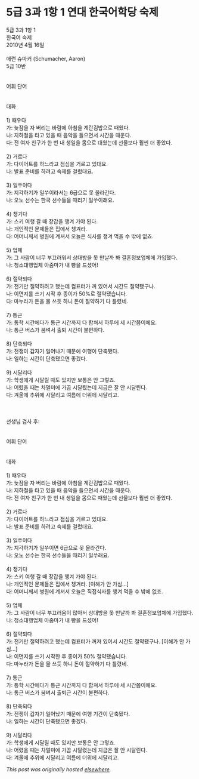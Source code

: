 # 5급 3과 1항 1 연대 한국어학당 숙제

<p>5&#44553; 3&#44284; 1&#54637; 1<br>&#54620;&#44397;&#50612; &#49689;&#51228;<br>2010&#45380; 4&#50900; 16&#51068;<br><br>&#50528;&#47088; &#49800;&#47560;&#52964; (Schumacher, Aaron)<br>5&#44553; 10&#48152;<br><br><br>&#50612;&#55064; &#45800;&#50612;<br><br><br>&#45824;&#54868;<br><br>1) &#46412;&#50864;&#45796;<br>&#44032;: &#45734;&#51104;&#51012; &#51088; &#48260;&#47532;&#45716; &#48148;&#46988;&#50640; &#50500;&#52840;&#51012; &#44228;&#46976;&#44608;&#48165;&#51004;&#47196; &#46412;&#50912;&#45796;.<br>&#45208;: &#51648;&#54616;&#52384;&#51012; &#53440;&#44256; &#51080;&#51012; &#46412; &#51020;&#50501;&#51012; &#46308;&#51004;&#47732;&#49436; &#49884;&#44036;&#51012; &#46412;&#50868;&#45796;.<br>&#45796;: &#51204; &#50668;&#51088; &#52828;&#44396;&#44032; &#54620; &#48264; &#45236; &#49373;&#51068;&#51012; &#47800;&#51004;&#47196; &#45824;&#50912;&#45716;&#45936; &#49440;&#47932;&#48372;&#45796; &#55016;&#50476; &#45908; &#51339;&#50520;&#45796;.<br><br>2) &#44144;&#47476;&#45796;<br>&#44032;: &#45796;&#51060;&#50612;&#53944;&#47484; &#54616;&#45712;&#46972;&#44256; &#51216;&#49900;&#51012; &#44144;&#47476;&#44256; &#51080;&#45824;&#50836;.<br>&#45208;: &#48156;&#54364; &#51456;&#48708;&#47484; &#54616;&#47140;&#44256; &#49689;&#51228;&#47484; &#44152;&#47104;&#45824;&#50836;.<br><br>3) &#51068;&#50276;&#51060;&#45796;<br>&#44032;: &#51648;&#44033;&#54616;&#44592;&#44032; &#51068;&#50276;&#51060;&#46972;&#49436;&#45716; 6&#44553;&#51004;&#47196; &#47803; &#50732;&#46972;&#44036;&#45796;.<br>&#45208;: &#50724;&#45432; &#49440;&#49688;&#45716; &#54620;&#44397; &#49440;&#49688;&#46308;&#51012; &#46412;&#47532;&#44592; &#51068;&#50276;&#51060;&#47000;&#50836;.<br><br>4) &#52313;&#44592;&#45796;<br>&#44032;: &#49828;&#53412; &#50668;&#54665; &#44040; &#46412; &#51109;&#44049;&#51012; &#52313;&#44200; &#44032;&#50556; &#46108;&#45796;.<br>&#45208;: &#44060;&#51064;&#51201;&#51064; &#47928;&#51228;&#46308;&#51008; &#51665;&#50640;&#49436; &#52313;&#44200;&#46972;.<br>&#45796;: &#50612;&#47672;&#45768;&#44760;&#49436; &#48337;&#50896;&#50640; &#44228;&#49492;&#49436; &#50724;&#45720;&#51008; &#49885;&#49324;&#47484; &#52313;&#44200; &#47673;&#51012; &#49688; &#48150;&#50640; &#50630;&#51424;.<br><br>5) &#50629;&#52404;<br>&#44032;: &#44536; &#49324;&#46988;&#51060; &#45320;&#47924; &#48512;&#45124;&#47084;&#50892;&#49436; &#49345;&#45824;&#48169;&#51012; &#47803; &#47564;&#45216;&#44620; &#48400; &#44208;&#54844;&#51221;&#48372;&#50629;&#52404;&#50640; &#44032;&#51077;&#54664;&#45796;.<br>&#45208;: &#52397;&#49548;&#45824;&#54665;&#50629;&#52404; &#50500;&#51468;&#47560;&#44032; &#45236; &#48757;&#51012; &#46300;&#49512;&#50612;!<br><br>6) &#51208;&#50557;&#46104;&#45796;<br>&#44032;: &#51204;&#44592;&#47564; &#51208;&#50557;&#54616;&#47140;&#44256; &#54664;&#45716;&#45936; &#52980;&#54364;&#53552;&#44032; &#44732; &#51080;&#50612;&#49436; &#49884;&#44036;&#46020; &#51208;&#50557;&#46096;&#44396;&#45208;.<br>&#45208;: &#51060;&#47732;&#51648;&#47484; &#50416;&#44592; &#49884;&#51089; &#54980; &#51333;&#51060;&#44032; 50%&#47196; &#51208;&#50557;&#46096;&#49845;&#45768;&#45796;.<br>&#45796;: &#47560;&#45572;&#46972;&#44032; &#46024;&#51012; &#47932; &#50416;&#46319; &#54616;&#45768; &#46024;&#51060; &#51208;&#50557;&#54616;&#44592; &#45796; &#53952;&#47160;&#45348;.<br><br>7) &#53685;&#44540;<br>&#44032;: &#53685;&#54617; &#49884;&#44036;&#50640;&#45796;&#44032; &#53685;&#44540; &#49884;&#44036;&#44620;&#51648; &#45796; &#54633;&#52432;&#49436; &#54616;&#47336;&#50640; &#49464; &#49884;&#44036;&#52196;&#51060;&#50640;&#50836;.<br>&#45208;: &#53685;&#44540; &#48260;&#49828;&#44032; &#48528;&#48316;&#49436; &#52636;&#53748; &#49884;&#44036;&#51060; &#48520;&#54200;&#54616;&#45796;.<br><br>8) &#45800;&#52629;&#46104;&#45796;<br>&#44032;: &#51204;&#51137;&#51060; &#44049;&#51088;&#44592; &#51068;&#50612;&#45208;&#44592; &#46412;&#47928;&#50640; &#50668;&#54665;&#51060; &#45800;&#52629;&#46096;&#45796;.<br>&#45208;: &#51068;&#54616;&#45716; &#49884;&#44036;&#51060; &#45800;&#52629;&#46096;&#51004;&#47732; &#51339;&#44192;&#45796;.<br><br>9) &#49884;&#45804;&#47532;&#45796;<br>&#44032;: &#54617;&#49373;&#50640;&#44172; &#49884;&#45804;&#47540; &#46412;&#46020; &#51080;&#51648;&#47564; &#48372;&#53685;&#51008; &#50504; &#44536;&#47111;&#51424;.<br>&#45208;: &#50612;&#47160;&#51012; &#46412;&#45716; &#52264;&#47680;&#48120;&#50640; &#44032;&#45140; &#49884;&#45804;&#47160;&#45716;&#45936; &#51648;&#44552;&#51008; &#51096; &#50504; &#49884;&#45804;&#47536;&#45796;.<br>&#45796;: &#44200;&#50872;&#50640; &#52628;&#50948;&#50640; &#49884;&#45804;&#47532;&#44256; &#50668;&#47492;&#50640; &#45908;&#50948;&#50640; &#49884;&#45804;&#47532;&#44256;.<br><br><br><br>&#49440;&#49373;&#45784; &#44160;&#49324; &#54980;:<br><br><br>&#50612;&#55064; &#45800;&#50612;<br><br><br>&#45824;&#54868;<br><br>1) &#46412;&#50864;&#45796;<br>&#44032;: &#45734;&#51104;&#51012; &#51088; &#48260;&#47532;&#45716; &#48148;&#46988;&#50640; &#50500;&#52840;&#51012; &#44228;&#46976;&#44608;&#48165;&#51004;&#47196; &#46412;&#50912;&#45796;.<br>&#45208;: &#51648;&#54616;&#52384;&#51012; &#53440;&#44256; &#51080;&#51012; &#46412; &#51020;&#50501;&#51012; &#46308;&#51004;&#47732;&#49436; &#49884;&#44036;&#51012; &#46412;&#50868;&#45796;.<br>&#45796;: &#51204; &#50668;&#51088; &#52828;&#44396;&#44032; &#54620; &#48264; &#45236; &#49373;&#51068;&#51012; &#47800;&#51004;&#47196; &#46412;&#50912;&#45716;&#45936; &#49440;&#47932;&#48372;&#45796; &#55016;&#50476; &#45908; &#51339;&#50520;&#45796;.<br><br>2) &#44144;&#47476;&#45796;<br>&#44032;: &#45796;&#51060;&#50612;&#53944;&#47484; &#54616;&#45712;&#46972;&#44256; &#51216;&#49900;&#51012; &#44144;&#47476;&#44256; &#51080;&#45824;&#50836;.<br>&#45208;: &#48156;&#54364; &#51456;&#48708;&#47484; &#54616;&#47140;&#44256; &#49689;&#51228;&#47484; &#44152;&#47104;&#45824;&#50836;.<br><br>3) &#51068;&#50276;&#51060;&#45796;<br>&#44032;: &#51648;&#44033;&#54616;&#44592;&#44032; &#51068;&#50276;&#51060;&#47732; 6&#44553;&#51004;&#47196; &#47803; &#50732;&#46972;&#44036;&#45796;.<br>&#45208;: &#50724;&#45432; &#49440;&#49688;&#45716; &#54620;&#44397; &#49440;&#49688;&#46308;&#51012; &#46412;&#47532;&#44592; &#51068;&#50276;&#47000;&#50836;.<br><br>4) &#52313;&#44592;&#45796;<br>&#44032;: &#49828;&#53412; &#50668;&#54665; &#44040; &#46412; &#51109;&#44049;&#51012; &#52313;&#44200; &#44032;&#50556; &#46108;&#45796;.<br>&#45208;: &#44060;&#51064;&#51201;&#51064; &#47928;&#51228;&#46308;&#51008; &#51665;&#50640;&#49436; &#52313;&#44200;&#46972;. [&#51060;&#54644;&#44032; &#50504; &#44032;&#49900;...]<br>&#45796;: &#50612;&#47672;&#45768;&#44760;&#49436; &#48337;&#50896;&#50640; &#44228;&#49492;&#49436; &#50724;&#45720;&#51008; &#51649;&#51217;&#49885;&#49324;&#47484; &#52313;&#44200; &#47673;&#51012; &#49688; &#48150;&#50640; &#50630;&#51424;.<br><br>5) &#50629;&#52404;<br>&#44032;: &#44536; &#49324;&#46988;&#51060; &#45320;&#47924; &#48512;&#45124;&#47084;&#50880;&#51060; &#47566;&#50500;&#49436; &#49345;&#45824;&#48169;&#51012; &#47803; &#47564;&#45216;&#44620; &#48400; &#44208;&#54844;&#51221;&#48372;&#50629;&#52404;&#50640; &#44032;&#51077;&#54664;&#45796;.<br>&#45208;: &#52397;&#49548;&#45824;&#54665;&#50629;&#52404; &#50500;&#51468;&#47560;&#44032; &#45236; &#48757;&#51012; &#46300;&#49512;&#50612;!<br><br>6) &#51208;&#50557;&#46104;&#45796;<br>&#44032;: &#51204;&#44592;&#47564; &#51208;&#50557;&#54616;&#47140;&#44256; &#54664;&#45716;&#45936; &#52980;&#54364;&#53552;&#44032; &#44732;&#51256; &#51080;&#50612;&#49436; &#49884;&#44036;&#46020; &#51208;&#50557;&#46096;&#44396;&#45208;. [&#51060;&#54644;&#44032; &#50504; &#44032;&#49900;...]<br>&#45208;: &#51060;&#47732;&#51648;&#47484; &#50416;&#44592; &#49884;&#51089;&#54620; &#54980; &#51333;&#51060;&#44032; 50% &#51208;&#50557;&#46096;&#49845;&#45768;&#45796;.<br>&#45796;: &#47560;&#45572;&#46972;&#44032; &#46024;&#51012; &#47932; &#50416;&#46319; &#54616;&#45768; &#46024;&#51060; &#51208;&#50557;&#54616;&#44592; &#45796; &#53952;&#47160;&#45348;.<br><br>7) &#53685;&#44540;<br>&#44032;: &#53685;&#54617; &#49884;&#44036;&#50640;&#45796;&#44032; &#53685;&#44540; &#49884;&#44036;&#44620;&#51648; &#45796; &#54633;&#52432;&#49436; &#54616;&#47336;&#50640; &#49464; &#49884;&#44036;&#52196;&#51060;&#50640;&#50836;.<br>&#45208;: &#53685;&#44540; &#48260;&#49828;&#44032; &#48528;&#48316;&#49436; &#52636;&#53748;&#44540; &#49884;&#44036;&#51060; &#48520;&#54200;&#54616;&#45796;.<br><br>8) &#45800;&#52629;&#46104;&#45796;<br>&#44032;: &#51204;&#51137;&#51060; &#44049;&#51088;&#44592; &#51068;&#50612;&#45228;&#44592; &#46412;&#47928;&#50640; &#50668;&#54665; &#44592;&#44036;&#51060; &#45800;&#52629;&#46096;&#45796;.<br>&#45208;: &#51068;&#54616;&#45716; &#49884;&#44036;&#51060; &#45800;&#52629;&#46096;&#51004;&#47732; &#51339;&#44192;&#45796;.<br><br>9) &#49884;&#45804;&#47532;&#45796;<br>&#44032;: &#54617;&#49373;&#50640;&#44172; &#49884;&#45804;&#47540; &#46412;&#46020; &#51080;&#51648;&#47564; &#48372;&#53685;&#51008; &#50504; &#44536;&#47111;&#51424;.<br>&#45208;: &#50612;&#47160;&#51012; &#46412;&#45716; &#52264;&#47680;&#48120;&#50640; &#44032;&#45140; &#49884;&#45804;&#47160;&#45716;&#45936; &#51648;&#44552;&#51008; &#51096; &#50504; &#49884;&#45804;&#47536;&#45796;.<br>&#45796;: &#44200;&#50872;&#50640; &#52628;&#50948;&#50640; &#49884;&#45804;&#47532;&#44256; &#50668;&#47492;&#50640; &#45908;&#50948;&#50640; &#49884;&#45804;&#47532;&#44256;.</p>


*This post was originally hosted [elsewhere](http://planspace.blogspot.com/2010/04/5-3-1-1.html).*
